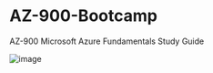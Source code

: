 # AZ-900-Bootcamp
AZ-900 Microsoft Azure Fundamentals  Study Guide

![image](https://github.com/Akmeena4u/AZ-900-Bootcamp/assets/93425334/87a1eced-9c28-4d7d-9132-f85cb7f91a91)
